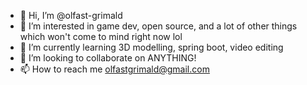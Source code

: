 - 👋 Hi, I’m @olfast-grimald
- 👀 I’m interested in game dev, open source, and a lot of other things which won't come to mind right now lol
- 🌱 I’m currently learning 3D modelling, spring boot, video editing
- 💞️ I’m looking to collaborate on ANYTHING!
- 📫 How to reach me olfastgrimald@gmail.com

<!---
olfast-grimald/olfast-grimald is a ✨ special ✨ repository because its `README.md` (this file) appears on your GitHub profile.
You can click the Preview link to take a look at your changes.
--->
